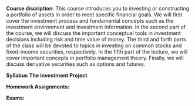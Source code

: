 **Course discription**: This course introduces you to investing or constructing a portfolio of assets in order to meet specific financial goals. 
We will first cover the investment process and fundamental concepts such as the investment
environment and investment information. In the second part of the course, we will discuss the important
conceptual tools in investment decisions including risk and time value of money. The third and forth parts
of the class will be devoted to topics in investing on common stocks and fixed-income securities, respectively.
In the fifth part of the lecture, we will cover important concepts in portfolio management theory. Finally,
we will discuss derivative securities such as options and futures.


**Syllabus**
**The investment Project**


**Homework Assignments:**



**Exams:**
